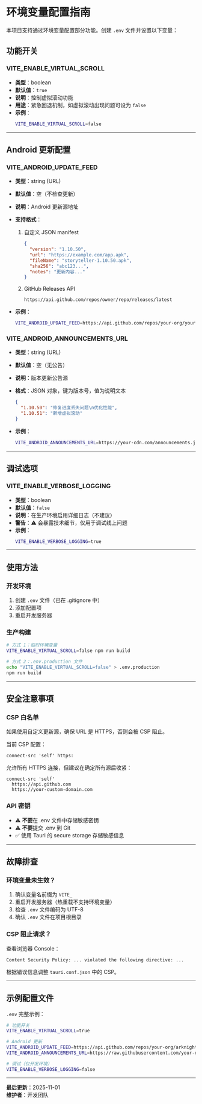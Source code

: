 # 环境变量配置指南

本项目支持通过环境变量配置部分功能。创建 `.env` 文件并设置以下变量：

## 功能开关

### VITE_ENABLE_VIRTUAL_SCROLL
- **类型**：boolean
- **默认值**：`true`
- **说明**：控制虚拟滚动功能
- **用途**：紧急回退机制，如虚拟滚动出现问题可设为 `false`
- **示例**：
  ```bash
  VITE_ENABLE_VIRTUAL_SCROLL=false
  ```

---

## Android 更新配置

### VITE_ANDROID_UPDATE_FEED
- **类型**：string (URL)
- **默认值**：空（不检查更新）
- **说明**：Android 更新源地址
- **支持格式**：
  1. 自定义 JSON manifest
     ```json
     {
       "version": "1.10.50",
       "url": "https://example.com/app.apk",
       "fileName": "storyteller-1.10.50.apk",
       "sha256": "abc123...",
       "notes": "更新内容..."
     }
     ```
  2. GitHub Releases API
     ```
     https://api.github.com/repos/owner/repo/releases/latest
     ```

- **示例**：
  ```bash
  VITE_ANDROID_UPDATE_FEED=https://api.github.com/repos/your-org/your-repo/releases/latest
  ```

### VITE_ANDROID_ANNOUNCEMENTS_URL
- **类型**：string (URL)
- **默认值**：空（无公告）
- **说明**：版本更新公告源
- **格式**：JSON 对象，键为版本号，值为说明文本
  ```json
  {
    "1.10.50": "修复进度丢失问题\n优化性能",
    "1.10.51": "新增虚拟滚动"
  }
  ```

- **示例**：
  ```bash
  VITE_ANDROID_ANNOUNCEMENTS_URL=https://your-cdn.com/announcements.json
  ```

---

## 调试选项

### VITE_ENABLE_VERBOSE_LOGGING
- **类型**：boolean
- **默认值**：`false`
- **说明**：在生产环境启用详细日志（不建议）
- **警告**：⚠️ 会暴露技术细节，仅用于调试线上问题
- **示例**：
  ```bash
  VITE_ENABLE_VERBOSE_LOGGING=true
  ```

---

## 使用方法

### 开发环境
1. 创建 `.env` 文件（已在 .gitignore 中）
2. 添加配置项
3. 重启开发服务器

### 生产构建
```bash
# 方式 1：临时环境变量
VITE_ENABLE_VIRTUAL_SCROLL=false npm run build

# 方式 2：.env.production 文件
echo "VITE_ENABLE_VIRTUAL_SCROLL=false" > .env.production
npm run build
```

---

## 安全注意事项

### CSP 白名单
如果使用自定义更新源，确保 URL 是 HTTPS，否则会被 CSP 阻止。

当前 CSP 配置：
```
connect-src 'self' https:
```

允许所有 HTTPS 连接，但建议在确定所有源后收紧：
```
connect-src 'self' 
  https://api.github.com 
  https://your-custom-domain.com
```

### API 密钥
- ⚠️ **不要**在 .env 文件中存储敏感密钥
- ⚠️ **不要**提交 .env 到 Git
- ✅ 使用 Tauri 的 secure storage 存储敏感信息

---

## 故障排查

### 环境变量未生效？
1. 确认变量名前缀为 `VITE_`
2. 重启开发服务器（热重载不支持环境变量）
3. 检查 `.env` 文件编码为 UTF-8
4. 确认 `.env` 文件在项目根目录

### CSP 阻止请求？
查看浏览器 Console：
```
Content Security Policy: ... violated the following directive: ...
```

根据错误信息调整 `tauri.conf.json` 中的 CSP。

---

## 示例配置文件

`.env` 完整示例：
```bash
# 功能开关
VITE_ENABLE_VIRTUAL_SCROLL=true

# Android 更新
VITE_ANDROID_UPDATE_FEED=https://api.github.com/repos/your-org/arknights-storyteller/releases/latest
VITE_ANDROID_ANNOUNCEMENTS_URL=https://raw.githubusercontent.com/your-org/arknights-storyteller/main/android-announcements.json

# 调试（仅开发环境）
VITE_ENABLE_VERBOSE_LOGGING=false
```

---

**最后更新**：2025-11-01  
**维护者**：开发团队

